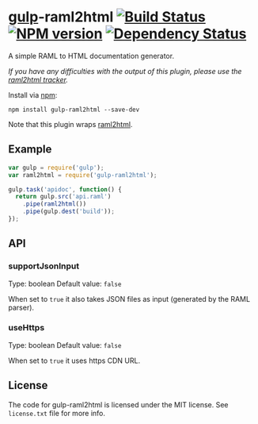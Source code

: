 # [gulp](http://gulpjs.com/)-raml2html [![Build Status](https://travis-ci.org/walling/gulp-raml2html.svg?branch=master)](https://travis-ci.org/walling/gulp-raml2html) [![NPM version](https://badge.fury.io/js/gulp-raml2html.png)](http://badge.fury.io/js/gulp-raml2html) [![Dependency Status](https://gemnasium.com/walling/gulp-raml2html.png)](https://gemnasium.com/walling/gulp-raml2html)

A simple RAML to HTML documentation generator.

*If you have any difficulties with the output of this plugin, please use the [raml2html tracker](https://github.com/kevinrenskers/raml2html/issues).*

Install via [npm](https://npmjs.org/package/gulp-raml2html):

```
npm install gulp-raml2html --save-dev
```

Note that this plugin wraps [raml2html](https://github.com/kevinrenskers/raml2html).

## Example

```js
var gulp = require('gulp');
var raml2html = require('gulp-raml2html');

gulp.task('apidoc', function() {
  return gulp.src('api.raml')
    .pipe(raml2html())
    .pipe(gulp.dest('build'));
});
```

## API

### supportJsonInput
Type: boolean
Default value: `false`

When set to `true` it also takes JSON files as input (generated by the RAML parser).

### useHttps
Type: boolean
Default value: `false`

When set to `true` it uses https CDN URL.

## License

The code for gulp-raml2html is licensed under the MIT license. See `license.txt` file for more info.
